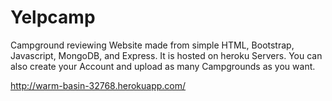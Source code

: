 # Yelpcamp

Campground reviewing Website made from simple HTML, Bootstrap, Javascript, MongoDB, and Express. It is hosted on heroku Servers. You can also create your Account and upload as many Campgrounds as you want.

http://warm-basin-32768.herokuapp.com/
